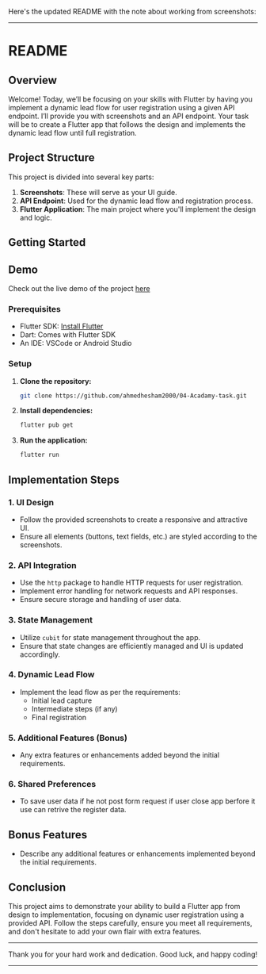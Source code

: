 Here's the updated README with the note about working from screenshots:

---

# README

## Overview

Welcome! Today, we’ll be focusing on your skills with Flutter by having you implement a dynamic lead flow for user registration using a given API endpoint. I’ll provide you with screenshots and an API endpoint. Your task will be to create a Flutter app that follows the design and implements the dynamic lead flow until full registration.

## Project Structure

This project is divided into several key parts:

1. **Screenshots**: These will serve as your UI guide.
2. **API Endpoint**: Used for the dynamic lead flow and registration process.
3. **Flutter Application**: The main project where you'll implement the design and logic.

## Getting Started

## Demo

Check out the live demo of the project [here](https://drive.google.com/file/d/1w0_JdQCGlEO5lTLYtNpx4c2sbI5HESmF/view?usp=sharing) 
### Prerequisites

- Flutter SDK: [Install Flutter](https://flutter.dev/docs/get-started/install)
- Dart: Comes with Flutter SDK
- An IDE: VSCode or Android Studio

### Setup

1. **Clone the repository:**
    ```sh
    git clone https://github.com/ahmedhesham2000/04-Acadamy-task.git
    ```

2. **Install dependencies:**
    ```sh
    flutter pub get
    ```

3. **Run the application:**
    ```sh
    flutter run
    ```

## Implementation Steps

### 1. UI Design

- Follow the provided screenshots to create a responsive and attractive UI.
- Ensure all elements (buttons, text fields, etc.) are styled according to the screenshots.

### 2. API Integration

- Use the `http` package to handle HTTP requests for user registration.
- Implement error handling for network requests and API responses.
- Ensure secure storage and handling of user data.

### 3. State Management

- Utilize `cubit` for state management throughout the app.
- Ensure that state changes are efficiently managed and UI is updated accordingly.

### 4. Dynamic Lead Flow

- Implement the lead flow as per the requirements:
  - Initial lead capture
  - Intermediate steps (if any)
  - Final registration

### 5. Additional Features (Bonus)

- Any extra features or enhancements added beyond the initial requirements.

### 6. Shared Preferences

- To save user data if he not post form request if user close app berfore it use can retrive the register data.

## Bonus Features

- Describe any additional features or enhancements implemented beyond the initial requirements.

## Conclusion

This project aims to demonstrate your ability to build a Flutter app from design to implementation, focusing on dynamic user registration using a provided API. Follow the steps carefully, ensure you meet all requirements, and don't hesitate to add your own flair with extra features.

---

Thank you for your hard work and dedication. Good luck, and happy coding!

---

